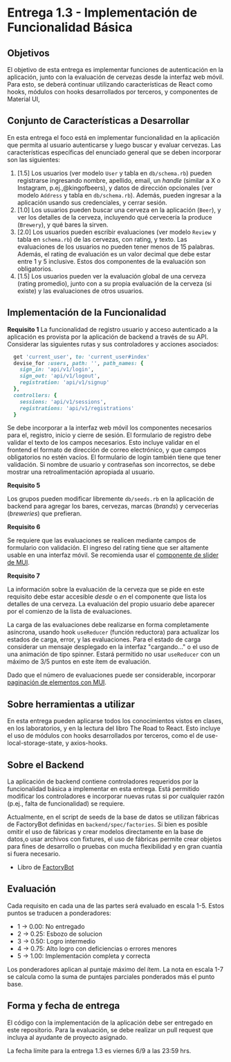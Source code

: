 # Entrega 1.3 - Implementación de Funcionalidad Básica

## Objetivos

El objetivo de esta entrega es implementar funciones de autenticación en la aplicación, junto con la evaluación de cervezas desde la interfaz web móvil. Para esto, se deberá continuar utilizando características de React como hooks, módulos con hooks desarrollados por terceros, y componentes de Material UI, 

## Conjunto de Características a Desarrollar

En esta entrega el foco está en implementar funcionalidad en la aplicación que permita al usuario autenticarse y luego buscar y evaluar cervezas. Las características específicas del enunciado general que se deben incorporar son las siguientes:

1. [1.5] Los usuarios (ver modelo `User` y tabla en `db/schema.rb`) pueden registrarse ingresando nombre, apellido, email, un _handle_ (similar a X o Instagram, p.ej.,@kingofbeers), y datos de dirección opcionales (ver modelo `Address` y tabla en `db/schema.rb`). Además, pueden ingresar a la aplicación usando sus credenciales, y cerrar sesión.
5. [1.0] Los usuarios pueden buscar una cerveza en la aplicación (`Beer`), y ver los detalles de la cerveza, incluyendo qué cervecería la produce (`Brewery`), y qué bares la sirven.
6. [2.0] Los usuarios pueden escribir evaluaciones (ver modelo `Review` y tabla en `schema.rb`) de las cervezas, con rating, y texto. Las evaluaciones de los usuarios no pueden tener menos de 15 palabras. Además, el rating de evaluación es un valor decimal que debe estar entre 1 y 5 inclusive. Estos dos componentes de la evaluación son obligatorios.
7. [1.5] Los usuarios pueden ver la evaluación global de una cerveza (rating promedio), junto con a su propia evaluación de la cerveza (si existe) y las evaluaciones de otros usuarios. 

## Implementación de la Funcionalidad

**Requisito 1**
La funcionalidad de registro usuario y acceso autenticado a la aplicación es provista por la aplicación de backend a través de su API. Considerar las siguientes rutas y sus controladores y acciones asociados:

```ruby
  get 'current_user', to: 'current_user#index'
  devise_for :users, path: '', path_names: {
    sign_in: 'api/v1/login',
    sign_out: 'api/v1/logout',
    registration: 'api/v1/signup'
  },
  controllers: {
    sessions: 'api/v1/sessions',
    registrations: 'api/v1/registrations'
  }
```

Se debe incorporar a la interfaz web móvil los componentes necesarios para el, registro, inicio y cierre de sesión. El formulario de registro debe validar el texto de los campos necesarios. Esto incluye validar en el frontend el formato de dirección de correo electrónico, y que campos obligatorios no estén vacíos. El formulario de login también tiene que tener validación. Si nombre de usuario y contraseñas son incorrectos, se debe mostrar una retroalimentación apropiada al usuario.

**Requisito 5**

Los grupos pueden modificar libremente `db/seeds.rb` en la aplicación de backend para agregar los bares, cervezas, marcas (_brands_) y cervecerías (_breweries_) que prefieran. 

**Requisito 6**

Se requiere que las evaluaciones se realicen mediante campos de formulario con validación. El ingreso del rating tiene que ser altamente usable en una interfaz móvil. Se recomienda usar el [componente de slider de MUI](https://mui.com/material-ui/react-slider/).

**Requisito 7**

La información sobre la evaluación de la cerveza que se pide en este requisito debe estar accesible _desde_ o _en_ el componente que lista los detalles de una cerveza. La evaluación del propio usuario debe aparecer por el comienzo de la lista de evaluaciones.

La carga de las evaluaciones debe realizarse en forma completamente asíncrona, usando hook `useReducer` (función reductora) para actualizar los estados de carga, error, y las evaluaciones. Para el estado de carga considerar un mensaje desplegado en la interfaz "cargando..." o el uso de una animación de tipo spinner. Estará permitido no usar `useReducer` con un máximo de 3/5 puntos en este ítem de evaluación.

Dado que el número de evaluaciones puede ser considerable, incorporar [paginación de elementos con MUI](https://mui.com/material-ui/react-pagination/).

## Sobre herramientas a utilizar

En esta entrega pueden aplicarse todos los conocimientos vistos en clases, en los laboratorios, y en la lectura del libro The Road to React. Esto incluye el uso de módulos con hooks desarrollados por terceros, como el de use-local-storage-state, y axios-hooks.

## Sobre el Backend

La aplicación de backend contiene controladores requeridos por la funcionalidad básica a implementar en esta entrega. Está permitido modificar los controladores e incorporar nuevas rutas si por cualquier razón (p.ej., falta de funcionalidad) se requiere.

Actualmente, en el script de seeds de la base de datos se utilizan fábricas de FactoryBot definidas en `backend/spec/factories`. Si bien es posible omitir el uso de fábricas y crear modelos directamente en la base de datos,o usar archivos con fixtures, el uso de fábricas permite crear objetos para fines de desarrollo o pruebas con mucha flexibilidad y en gran cuantía si fuera necesario.

* Libro de [FactoryBot](https://thoughtbot.github.io/factory_bot/intro.html)

## Evaluación

Cada requisito en cada una de las partes será evaluado en escala 1-5. Estos puntos se traducen a ponderadores:

* 1 -> 0.00: No entregado
* 2 -> 0.25: Esbozo de solucion
* 3 -> 0.50: Logro intermedio
* 4 -> 0.75: Alto logro con deficiencias o errores menores
* 5 -> 1.00: Implementación completa y correcta

Los ponderadores aplican al puntaje máximo del ítem. La nota en escala 1-7 se calcula como la suma de puntajes parciales ponderados más el punto base.

## Forma y fecha de entrega

El código con la implementación de la aplicación debe ser entregado en este repositorio. Para la evaluación, se debe realizar un pull request que incluya al ayudante de proyecto asignado.

La fecha límite para la entrega 1.3 es viernes 6/9 a las 23:59 hrs.